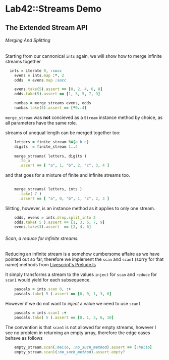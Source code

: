 # Lab42::Streams Demo

## The Extended Stream API

###### Merging And Splitting

Starting from our cannonical `ints` again, we will show how to merge infinite streams together

```ruby
  ints = iterate 0, :succ
    evens = ints.map :*, 2
    odds  = evens.map :succ

    evens.take(5).assert == [0, 2, 4, 6, 8]
    odds.take(5).assert == [1, 3, 5, 7, 9]

    numbas = merge_streams evens, odds
    numbas.take(5).assert == [*0..4]
```

`merge_stream` was **not** concieved as a `Stream` instance method by choice, as all parameters have the same role.


streams of unequal length can be merged together too:

```ruby
    letters = finite_stream %W{a b c}
    digits  = finite_stream 1..4
    
    merge_streams( letters, digits )
      .to_a
      .assert == [ "a", 1, "b", 2, "c", 3, 4 ]
```

and that goes for a mixture of finite and infinite streams too.

```ruby
    
    merge_streams( letters, ints )
      .take( 7 )
      .assert == [ "a", 0, "b", 1, "c", 2, 3 ]
```

Slitting, however, is an instance method as it applies to only one stream.

```ruby
    odds, evens = ints.drop.split_into 2
    odds.take( 5 ).assert == [1, 3, 5, 7, 9]
    evens.take(3).assert  == [2, 4, 6]
```


###### Scan, a reduce for infinite streams.

Reducing an infinite stream is a somehow cumbersome affaire as we have pointed out so far, therefore we implement
the `scan` and `scan1` (sorry for that name) methods from [Livescript's Prelude.ls](http://www.preludels.com/#scan)

It simply transforms a stream to the values `inject` for `scan` and `reduce` for `scan1` would yield for each subsequence.


```ruby
    pascals = ints.scan 0, :+
    pascals.take( 5 ).assert == [0, 0, 1, 3, 6]
```

However if we do not want to _inject_ a value we need to use `scan1` 

```ruby
    pascals = ints.scan1 :+
    pascals.take( 5 ).assert == [0, 1, 3, 6, 10]
```

The convention is that `scan1` is not allowed for empty streams, however I see no problem in returning an empty array,
therefore the edge cases behave as follows

```ruby
    empty_stream.scan(:hello, :no_such_method).assert == [:hello]
    empty_stream.scan1(:no_such_method).assert.empty?
```


